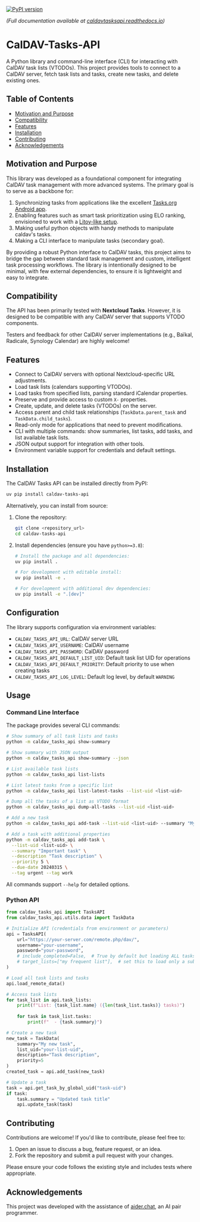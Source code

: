 [![PyPI version](https://badge.fury.io/py/caldav-tasks-api.svg)](https://badge.fury.io/py/caldav-tasks-api)

*(Full documentation available at [caldavtasksapi.readthedocs.io](https://caldavtasksapi.readthedocs.io/en/latest/#))*

# CalDAV-Tasks-API

A Python library and command-line interface (CLI) for interacting with CalDAV task lists (VTODOs). This project provides tools to connect to a CalDAV server, fetch task lists and tasks, create new tasks, and delete existing ones.

## Table of Contents

- [Motivation and Purpose](#motivation-and-purpose)
- [Compatibility](#compatibility)
- [Features](#features)
- [Installation](#installation)
- [Contributing](#contributing)
- [Acknowledgements](#acknowledgements)


## Motivation and Purpose

This library was developed as a foundational component for integrating CalDAV task management with more advanced systems. The primary goal is to serve as a backbone for:

1. Synchronizing tasks from applications like the excellent [Tasks.org Android app](https://f-droid.org/packages/org.tasks/).
2. Enabling features such as smart task prioritization using ELO ranking, envisioned to work with a [Litoy-like setup](https://github.com/thiswillbeyourgithub/mini_LiTOY).
3. Making useful python objects with handy methods to manipulate caldav's tasks.
4. Making a CLI interface to manipulate tasks (secondary goal).

By providing a robust Python interface to CalDAV tasks, this project aims to bridge the gap between standard task management and custom, intelligent task processing workflows. The library is intentionally designed to be minimal, with few external dependencies, to ensure it is lightweight and easy to integrate.

## Compatibility

The API has been primarily tested with **Nextcloud Tasks**. However, it is designed to be compatible with any CalDAV server that supports VTODO components.

Testers and feedback for other CalDAV server implementations (e.g., Baïkal, Radicale, Synology Calendar) are highly welcome!

## Features

*   Connect to CalDAV servers with optional Nextcloud-specific URL adjustments.
*   Load task lists (calendars supporting VTODOs).
*   Load tasks from specified lists, parsing standard iCalendar properties.
*   Preserve and provide access to custom `X-` properties.
*   Create, update, and delete tasks (VTODOs) on the server.
*   Access parent and child task relationships (`TaskData.parent_task` and `TaskData.child_tasks`).
*   Read-only mode for applications that need to prevent modifications.
*   CLI with multiple commands: show summaries, list tasks, add tasks, and list available task lists.
*   JSON output support for integration with other tools.
*   Environment variable support for credentials and default settings.

## Installation

The CalDAV Tasks API can be installed directly from PyPI:

```bash
uv pip install caldav-tasks-api
```

Alternatively, you can install from source:

1.  Clone the repository:
    ```bash
    git clone <repository_url>
    cd caldav-tasks-api
    ```
2.  Install dependencies (ensure you have `python>=3.8`):
    ```bash
    # Install the package and all dependencies:
    uv pip install .
    
    # For development with editable install:
    uv pip install -e .
    
    # For development with additional dev dependencies:
    uv pip install -e ".[dev]"
    ```

## Configuration

The library supports configuration via environment variables:

- `CALDAV_TASKS_API_URL`: CalDAV server URL
- `CALDAV_TASKS_API_USERNAME`: CalDAV username
- `CALDAV_TASKS_API_PASSWORD`: CalDAV password
- `CALDAV_TASKS_API_DEFAULT_LIST_UID`: Default task list UID for operations
- `CALDAV_TASKS_API_DEFAULT_PRIORITY`: Default priority to use when creating tasks
- `CALDAV_TASKS_API_LOG_LEVEL`: Default log level, by default `WARNING`

## Usage

### Command Line Interface

The package provides several CLI commands:

```bash
# Show summary of all task lists and tasks
python -m caldav_tasks_api show-summary

# Show summary with JSON output
python -m caldav_tasks_api show-summary --json

# List available task lists
python -m caldav_tasks_api list-lists

# List latest tasks from a specific list
python -m caldav_tasks_api list-latest-tasks --list-uid <list-uid>

# Dump all the tasks of a list as VTODO format
python -m caldav_tasks_api dump-all-tasks --list-uid <list-uid>

# Add a new task
python -m caldav_tasks_api add-task --list-uid <list-uid> --summary "My new task"

# Add a task with additional properties
python -m caldav_tasks_api add-task \
  --list-uid <list-uid> \
  --summary "Important task" \
  --description "Task description" \
  --priority 5 \
  --due-date 20240315 \
  --tag urgent --tag work
```

All commands support `--help` for detailed options.

### Python API

```python
from caldav_tasks_api import TasksAPI
from caldav_tasks_api.utils.data import TaskData

# Initialize API (credentials from environment or parameters)
api = TasksAPI(
    url="https://your-server.com/remote.php/dav/",
    username="your-username", 
    password="your-password",
    # include_completed=False,  # True by default but loading ALL tasks can be slow
    # target_lists=["my frequent list"],  # set this to load only a subset of your calendars, faster
)

# Load all task lists and tasks
api.load_remote_data()

# Access task lists
for task_list in api.task_lists:
    print(f"List: {task_list.name} ({len(task_list.tasks)} tasks)")
    
    for task in task_list.tasks:
        print(f"  - {task.summary}")

# Create a new task
new_task = TaskData(
    summary="My new task",
    list_uid="your-list-uid",
    description="Task description",
    priority=5
)
created_task = api.add_task(new_task)

# Update a task
task = api.get_task_by_global_uid("task-uid")
if task:
    task.summary = "Updated task title"
    api.update_task(task)
```

## Contributing

Contributions are welcome! If you'd like to contribute, please feel free to:

1.  Open an issue to discuss a bug, feature request, or an idea.
2.  Fork the repository and submit a pull request with your changes.

Please ensure your code follows the existing style and includes tests where appropriate.

## Acknowledgements

This project was developed with the assistance of [aider.chat](https://aider.chat), an AI pair programmer.
